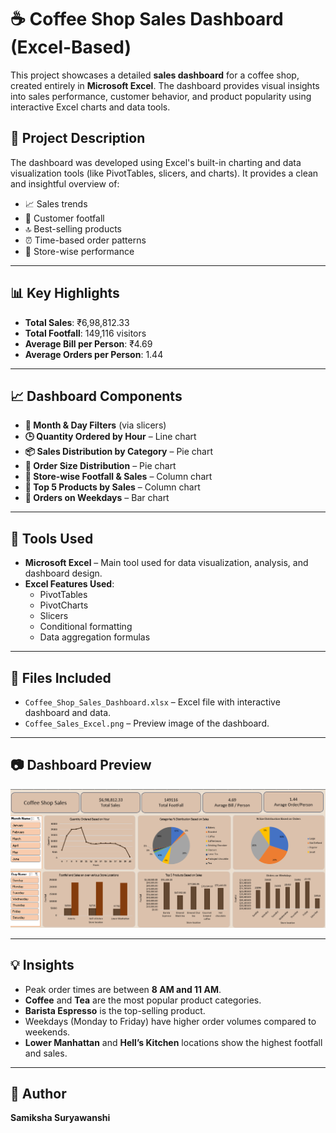 
# ☕ Coffee Shop Sales Dashboard (Excel-Based)

This project showcases a detailed **sales dashboard** for a coffee shop, created entirely in **Microsoft Excel**. The dashboard provides visual insights into sales performance, customer behavior, and product popularity using interactive Excel charts and data tools.

## 📂 Project Description

The dashboard was developed using Excel's built-in charting and data visualization tools (like PivotTables, slicers, and charts). It provides a clean and insightful overview of:

- 📈 Sales trends
- 👣 Customer footfall
- 🔝 Best-selling products
- ⏰ Time-based order patterns
- 📍 Store-wise performance

---

## 📊 Key Highlights

- **Total Sales**: ₹6,98,812.33  
- **Total Footfall**: 149,116 visitors  
- **Average Bill per Person**: ₹4.69  
- **Average Orders per Person**: 1.44  

---

## 📈 Dashboard Components

- **📅 Month & Day Filters** (via slicers)
- **🕒 Quantity Ordered by Hour** – Line chart
- **📦 Sales Distribution by Category** – Pie chart
- **📏 Order Size Distribution** – Pie chart
- **📍 Store-wise Footfall & Sales** – Column chart
- **🥇 Top 5 Products by Sales** – Column chart
- **📅 Orders on Weekdays** – Bar chart

---

## 🧰 Tools Used

- **Microsoft Excel** – Main tool used for data visualization, analysis, and dashboard design.
- **Excel Features Used**:
  - PivotTables
  - PivotCharts
  - Slicers
  - Conditional formatting
  - Data aggregation formulas

---

## 📁 Files Included

- `Coffee_Shop_Sales_Dashboard.xlsx` – Excel file with interactive dashboard and data.
- `Coffee_Sales_Excel.png` – Preview image of the dashboard.

---

## 📷 Dashboard Preview

![Coffee Shop Sales Dashboard](Coffee_Sales_Excel.png)

---

## 💡 Insights

- Peak order times are between **8 AM and 11 AM**.
- **Coffee** and **Tea** are the most popular product categories.
- **Barista Espresso** is the top-selling product.
- Weekdays (Monday to Friday) have higher order volumes compared to weekends.
- **Lower Manhattan** and **Hell’s Kitchen** locations show the highest footfall and sales.

---

## 📝 Author

**Samiksha Suryawanshi**  

